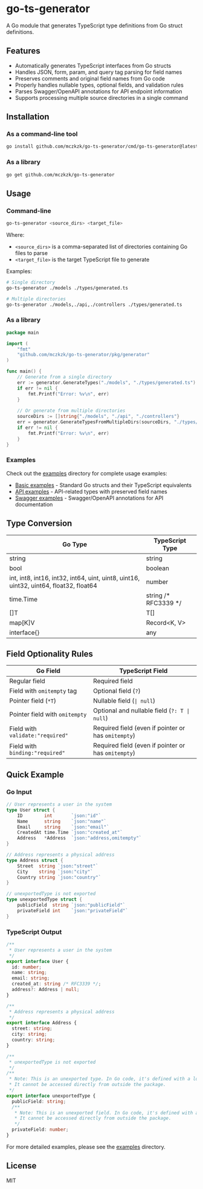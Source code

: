 # go-ts-generator

A Go module that generates TypeScript type definitions from Go struct definitions.

## Features

- Automatically generates TypeScript interfaces from Go structs
- Handles JSON, form, param, and query tag parsing for field names
- Preserves comments and original field names from Go code
- Properly handles nullable types, optional fields, and validation rules
- Parses Swagger/OpenAPI annotations for API endpoint information
- Supports processing multiple source directories in a single command

## Installation

### As a command-line tool

```bash
go install github.com/mczkzk/go-ts-generator/cmd/go-ts-generator@latest
```

### As a library

```bash
go get github.com/mczkzk/go-ts-generator
```

## Usage

### Command-line

```bash
go-ts-generator <source_dirs> <target_file>
```

Where:
- `<source_dirs>` is a comma-separated list of directories containing Go files to parse
- `<target_file>` is the target TypeScript file to generate

Examples:
```bash
# Single directory
go-ts-generator ./models ./types/generated.ts

# Multiple directories
go-ts-generator ./models,./api,./controllers ./types/generated.ts
```

### As a library

```go
package main

import (
	"fmt"
	"github.com/mczkzk/go-ts-generator/pkg/generator"
)

func main() {
	// Generate from a single directory
	err := generator.GenerateTypes("./models", "./types/generated.ts")
	if err != nil {
		fmt.Printf("Error: %v\n", err)
	}
	
	// Or generate from multiple directories
	sourceDirs := []string{"./models", "./api", "./controllers"}
	err = generator.GenerateTypesFromMultipleDirs(sourceDirs, "./types/generated.ts")
	if err != nil {
		fmt.Printf("Error: %v\n", err)
	}
}
```

### Examples

Check out the [examples](./examples) directory for complete usage examples:
- [Basic examples](./examples/basic) - Standard Go structs and their TypeScript equivalents
- [API examples](./examples/api) - API-related types with preserved field names
- [Swagger examples](./examples/swagger) - Swagger/OpenAPI annotations for API documentation

## Type Conversion

| Go Type | TypeScript Type |
|---------|----------------|
| string | string |
| bool | boolean |
| int, int8, int16, int32, int64, uint, uint8, uint16, uint32, uint64, float32, float64 | number |
| time.Time | string /* RFC3339 */ |
| []T | T[] |
| map[K]V | Record<K, V> |
| interface{} | any |

## Field Optionality Rules

| Go Field | TypeScript Field |
|---------|----------------|
| Regular field | Required field |
| Field with `omitempty` tag | Optional field (`?`) |
| Pointer field (`*T`) | Nullable field (`\| null`) |
| Pointer field with `omitempty` | Optional and nullable field (`?: T \| null`) |
| Field with `validate:"required"` | Required field (even if pointer or has `omitempty`) |
| Field with `binding:"required"` | Required field (even if pointer or has `omitempty`) |

## Quick Example

### Go Input

```go
// User represents a user in the system
type User struct {
	ID        int       `json:"id"`
	Name      string    `json:"name"`
	Email     string    `json:"email"`
	CreatedAt time.Time `json:"created_at"`
	Address   *Address  `json:"address,omitempty"`
}

// Address represents a physical address
type Address struct {
	Street  string `json:"street"`
	City    string `json:"city"`
	Country string `json:"country"`
}

// unexportedType is not exported
type unexportedType struct {
	publicField  string `json:"publicField"`
	privateField int    `json:"privateField"`
}
```
### TypeScript Output

```typescript
/**
 * User represents a user in the system
 */
export interface User {
  id: number;
  name: string;
  email: string;
  created_at: string /* RFC3339 */;
  address?: Address | null;
}

/**
 * Address represents a physical address
 */
export interface Address {
  street: string;
  city: string;
  country: string;
}

/**
 * unexportedType is not exported
 */
/**
 * Note: This is an unexported type. In Go code, it's defined with a lowercase identifier.
 * It cannot be accessed directly from outside the package.
 */
export interface unexportedType {
  publicField: string;
  /**
   * Note: This is an unexported field. In Go code, it's defined with a lowercase identifier.
   * It cannot be accessed directly from outside the package.
   */
  privateField: number;
}
```
For more detailed examples, please see the [examples](./examples) directory.

## License

MIT